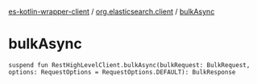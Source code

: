 [es-kotlin-wrapper-client](../index.md) / [org.elasticsearch.client](index.md) / [bulkAsync](./bulk-async.md)

# bulkAsync

`suspend fun RestHighLevelClient.bulkAsync(bulkRequest: BulkRequest, options: RequestOptions = RequestOptions.DEFAULT): BulkResponse`